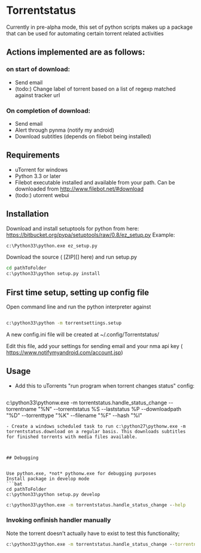 # Torrentstatus

Currently in pre-alpha mode, this set of python scripts makes up a package that can be used for automating certain torrent related activities

## Actions implemented are as follows:
### on start of download:
- Send email
- (todo:) Change label of torrent based on a list of regexp matched against tracker url

### On completion of download:
- Send email
- Alert through pynma (notify my android)
- Download subtitles (depends on filebot being installed)

    
## Requirements
- uTorrent for windows
- Python 3.3 or later 
- Filebot executable installed and available from your path.  Can be downloaded from http://www.filebot.net/#download
- (todo:) utorrent webui

## Installation

Download and install setuptools for python from here:
https://bitbucket.org/pypa/setuptools/raw/0.8/ez_setup.py
Example:
  ```bat
c:\Python33\python.exe ez_setup.py
  ```

Download the source ( [ZIP][] here) and run setup.py
  ```bat
cd pathToFolder
c:\python33\python setup.py install
  ```



## First time setup, setting up config file
Open command line and run the python interpreter against 

  ```bat

c:\python33\python -m torrentsettings.setup
  ```

A new config.ini file will be created at ~/.config/Torrentstatus/

Edit this file, add your settings for sending email and your nma api key ( https://www.notifymyandroid.com/account.jsp)


## Usage
- Add this to uTorrents "run program when torrent changes status" config:
  ```bat
c:\python33\pythonw.exe -m torrentstatus.handle_status_change --torrentname "%N" --torrentstatus %S  --laststatus %P --downloadpath "%D"  --torrenttype "%K" --filename "%F" --hash "%I"
  ```
- Create a windows scheduled task to run c:\python27\pythonw.exe -m torrentstatus.download on a regular basis. This downloads subtitles for finished torrents with media files available.



## Debugging


Use python.exe, *not* pythonw.exe for debugging purposes
Install package in develop mode
  ```bat
cd pathToFolder
c:\python33\python setup.py develop
  ```

  ```bat
c:\python33\python.exe -m torrentstatus.handle_status_change --help
  ```


### Invoking onfinish handler manually
  

Note the torrent doesn't actually have to exist to test this functionality;

```bat
c:\python33\python.exe -m torrentstatus.handle_status_change --torrentname "Kodemysteriene - VG+" --torrentstatus 5  --laststatus 6 --downloadpath "h:\Other\Kodemysteriene - VG+"  --torrenttype "multi" --filename "Kodemysteriene - VG+.pdf" --hash "D700D1F9BC72DCAE1FB2B1E54F39BA3D27C4440B"
  ```


